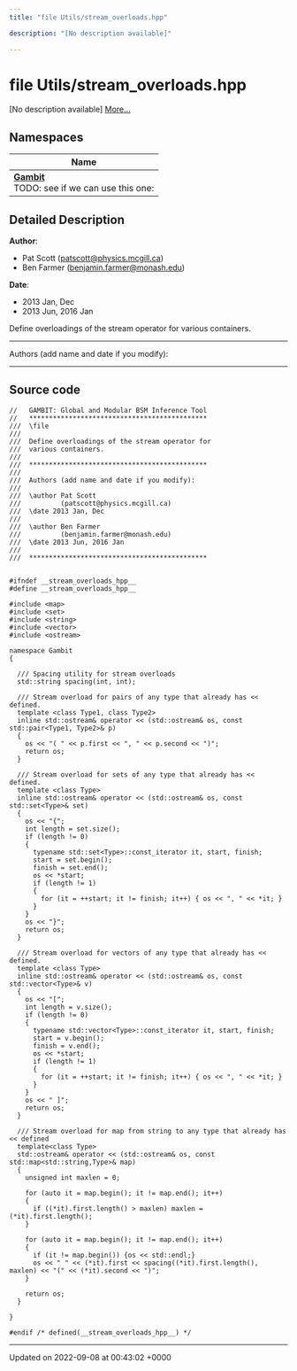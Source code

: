 ```yaml
---
title: "file Utils/stream_overloads.hpp"

description: "[No description available]"

---
```


# file Utils/stream_overloads.hpp

[No description available] [More...](#detailed-description)

## Namespaces

| Name           |
| -------------- |
| **[Gambit](/documentation/code/namespaces/namespacegambit/)** <br>TODO: see if we can use this one:  |

## Detailed Description


**Author**: 

  * Pat Scott ([patscott@physics.mcgill.ca](mailto:patscott@physics.mcgill.ca)) 
  * Ben Farmer ([benjamin.farmer@monash.edu](mailto:benjamin.farmer@monash.edu)) 


**Date**: 

  * 2013 Jan, Dec
  * 2013 Jun, 2016 Jan


Define overloadings of the stream operator for various containers.



------------------

Authors (add name and date if you modify):



------------------




## Source code

```
//   GAMBIT: Global and Modular BSM Inference Tool
//   *********************************************
///  \file
///
///  Define overloadings of the stream operator for
///  various containers.
///
///  *********************************************
///
///  Authors (add name and date if you modify):
///
///  \author Pat Scott
///          (patscott@physics.mcgill.ca)
///  \date 2013 Jan, Dec
///
///  \author Ben Farmer
///          (benjamin.farmer@monash.edu)
///  \date 2013 Jun, 2016 Jan
///
///  *********************************************


#ifndef __stream_overloads_hpp__
#define __stream_overloads_hpp__

#include <map>
#include <set>
#include <string>
#include <vector>
#include <ostream>

namespace Gambit
{

  /// Spacing utility for stream overloads
  std::string spacing(int, int);

  /// Stream overload for pairs of any type that already has << defined.
  template <class Type1, class Type2>
  inline std::ostream& operator << (std::ostream& os, const std::pair<Type1, Type2>& p)
  {
    os << "( " << p.first << ", " << p.second << ")";
    return os;
  }

  /// Stream overload for sets of any type that already has << defined.
  template <class Type>
  inline std::ostream& operator << (std::ostream& os, const std::set<Type>& set)
  {
    os << "{";
    int length = set.size();
    if (length != 0)
    {
      typename std::set<Type>::const_iterator it, start, finish;
      start = set.begin();
      finish = set.end();
      os << *start;
      if (length != 1)
      {
        for (it = ++start; it != finish; it++) { os << ", " << *it; }
      }
    }
    os << "}";
    return os;
  }

  /// Stream overload for vectors of any type that already has << defined.
  template <class Type>
  inline std::ostream& operator << (std::ostream& os, const std::vector<Type>& v)
  {
    os << "[";
    int length = v.size();
    if (length != 0)
    {
      typename std::vector<Type>::const_iterator it, start, finish;
      start = v.begin();
      finish = v.end();
      os << *start;
      if (length != 1)
      {
        for (it = ++start; it != finish; it++) { os << ", " << *it; }
      }
    }
    os << " ]";
    return os;
  }

  /// Stream overload for map from string to any type that already has << defined
  template<class Type>
  std::ostream& operator << (std::ostream& os, const std::map<std::string,Type>& map)
  {
    unsigned int maxlen = 0;

    for (auto it = map.begin(); it != map.end(); it++)
    {
      if ((*it).first.length() > maxlen) maxlen = (*it).first.length();
    }

    for (auto it = map.begin(); it != map.end(); it++)
    {
      if (it != map.begin()) {os << std::endl;}
      os << " " << (*it).first << spacing((*it).first.length(), maxlen) << "(" << (*it).second << ")";
    }

    return os;
  }

}

#endif /* defined(__stream_overloads_hpp__) */
```


-------------------------------

Updated on 2022-09-08 at 00:43:02 +0000
